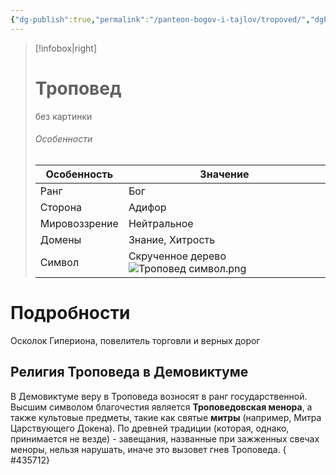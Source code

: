 ```yaml
---
{"dg-publish":true,"permalink":"/panteon-bogov-i-tajlov/tropoved/","dgPassFrontmatter":true}
---
```


> [!infobox|right]
> # Троповед
> без картинки
> ###### Особенности
> | Особенность | Значение |
> | ---- | ---- |
> | Ранг |Бог |
> | Сторона | Адифор|
> | Мировоззрение | Нейтральное |
> | Домены |Знание, Хитрость|
> |Символ| Скрученное дерево ![Троповед символ.png](/img/user/%D0%A2%D1%80%D0%BE%D0%BF%D0%BE%D0%B2%D0%B5%D0%B4%20%D1%81%D0%B8%D0%BC%D0%B2%D0%BE%D0%BB.png)|

# Подробности

Осколок Гипериона, повелитель торговли и верных дорог

## Религия Троповеда в Демовиктуме

В Демовиктуме веру в Троповеда возносят в ранг государственной. 
Высшим символом благочестия является **Троповедовская менора**, а также культовые предметы, такие как святые **митры** (например, Митра Царствующего Докена). 
По древней традиции (которая, однако, принимается не везде) - завещания, названные при зажженных свечах меноры, нельзя нарушать, иначе это вызовет гнев Троповеда.
{ #435712}
